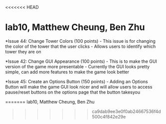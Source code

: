 <<<<<<< HEAD
# lab10, Matthew Cheung, Ben Zhu

*Issue 44: Change Tower Colors (100 points)
       - This issue is for changing the color of the tower that the user clicks
       - Allows users to identify which tower they are on

*Issue 42: Change GUI Appearance (100 points)
       - This is to make the GUI version of the game more presentable
       - Currently the GUI looks pretty simple, can add more features to make the game look better

*Issue 45: Create an Options Button (150 points)
       - Adding an Options Button will make the game GUI look nicer and will allow users to access pause/reset buttons on the options page that the button takesyou

=======
lab10, Matthew Cheung, Ben Zhu
>>>>>>> ca9dab9ee3e0f0ab24667536f4d500c4f842e29e
